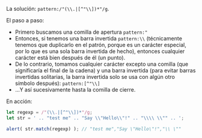 La solución: `pattern:/"(\\.|[^"\\])*"/g`.

El paso a paso:

- Primero buscamos una comilla de apertura `pattern:"`
- Entonces, si tenemos una barra invertida `pattern:\\` (técnicamente tenemos que duplicarlo en el patrón, porque es un carácter especial, por lo que es una sola barra invertida de hecho), entonces cualquier carácter está bien después de él (un punto).
- De lo contrario, tomamos cualquier carácter excepto una comilla (que significaría el final de la cadena) y una barra invertida (para evitar barras invertidas solitarias, la barra invertida solo se usa con algún otro símbolo después): `pattern:[^"\\]`
- ...Y así sucesivamente hasta la comilla de cierre.

En acción:

```js run
let regexp = /"(\\.|[^"\\])*"/g;
let str = ' .. "test me" .. "Say \\"Hello\\"!" .. "\\\\ \\"" .. ';

alert( str.match(regexp) ); // "test me","Say \"Hello\"!","\\ \""
```
